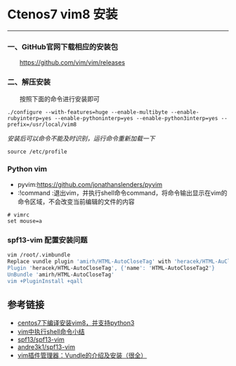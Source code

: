 # Ctenos7 vim8 安装
***
### 一、GitHub官网下载相应的安装包
&ensp;&ensp;&ensp;&ensp;https://github.com/vim/vim/releases

### 二、解压安装
&ensp;&ensp;&ensp;&ensp;按照下面的命令进行安装即可

```
./configure --with-features=huge --enable-multibyte --enable-rubyinterp=yes --enable-pythoninterp=yes --enable-python3interp=yes --prefix=/usr/local/vim8
```

*安装后可以命令不能及时识别，运行命令重新加载一下*

```
source /etc/profile
```

### Python vim
- pyvim:https://github.com/jonathanslenders/pyvim
- :!command :退出vim，并执行shell命令command，将命令输出显示在vim的命令区域，不会改变当前编辑的文件的内容

```
# vimrc
set mouse=a 
```

### spf13-vim 配置安装问题
```sh
vim /root/.vimbundle
Replace vundle plugin 'amirh/HTML-AutoCloseTag' with 'heracek/HTML-AuCloseTag
Plugin 'heracek/HTML-AutoCloseTag', {'name': 'HTML-AutoCloseTag2'}
UnBundle 'amirh/HTML-AutoCloseTag'
vim +PluginInstall +qall
```

## 参考链接
- [centos7下编译安装vim8，并支持python3](https://blog.csdn.net/geerniya/article/details/79686408)
- [vim中执行shell命令小结](vim中执行shell命令小结)
- [spf13/spf13-vim](https://github.com/spf13/spf13-vim)
- [andre3k1/spf13-vim](https://github.com/andre3k1/spf13-vim/commit/6950b831e38400213be89ebbf6dd0f0f6b7f9d8f)
- [vim插件管理器：Vundle的介绍及安装（很全）](https://blog.csdn.net/zhangpower1993/article/details/52184581)